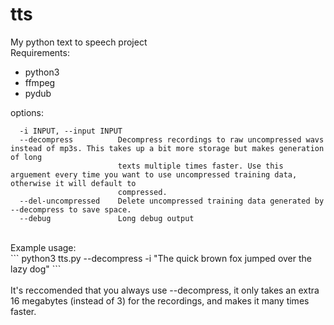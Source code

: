 # tts
My python text to speech project
<br>
Requirements:
 - python3
 - ffmpeg
 - pydub

options:
```  -h, --help            show this help message and exit
  -i INPUT, --input INPUT
  --decompress          Decompress recordings to raw uncompressed wavs instead of mp3s. This takes up a bit more storage but makes generation of long
                        texts multiple times faster. Use this arguement every time you want to use uncompressed training data, otherwise it will default to
                        compressed.
  --del-uncompressed    Delete uncompressed training data generated by --decompress to save space.
  --debug               Long debug output
```
<br>
Example usage:<br>
```
python3 tts.py --decompress -i "The quick brown fox jumped over the lazy dog"
```
<br><br>
It's reccomended that you always use --decompress, it only takes an extra 16 megabytes (instead of 3) for the recordings, and makes it many times faster.
